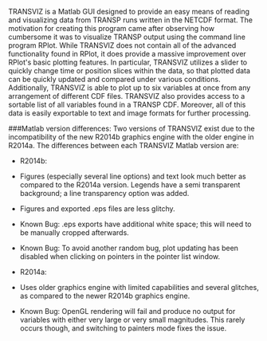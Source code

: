 TRANSVIZ is a Matlab GUI designed to provide an easy means of reading and visualizing data from TRANSP runs written in the  NETCDF format.  The motivation for creating this program came after observing how cumbersome it was to visualize TRANSP output using the command line program RPlot.  While TRANSVIZ does not contain all of the advanced functionality found in RPlot, it does provide a massive improvement over RPlot's basic plotting features.  In particular, TRANSVIZ utilizes a slider to quickly change time or position slices within the data, so that plotted data can be quickly updated and compared under various conditions.  Additionally, TRANSVIZ is able to plot up to six variables at once from any arrangement of different CDF files.  TRANSVIZ also provides access to a sortable list of all variables found in a TRANSP CDF.  Moreover, all of this data is easily exportable to text and image formats for further processing.

###Matlab version differences:
Two versions of TRANSVIZ exist due to the incompatibility of the new R2014b graphics engine with the older engine in R2014a.  The differences between each TRANSVIZ Matlab version are:

* R2014b:
 * Figures (especially several line options) and text look much better as compared to the R2014a version.  Legends have a semi transparent background; a line transparency option was added.
 * Figures and exported .eps files are less glitchy.
 * Known Bug: .eps exports have additional white space; this will need to be manually cropped afterwards.
 * Known Bug: To avoid another random bug, plot updating has been disabled when clicking on pointers in the pointer list window.

* R2014a:
 * Uses older graphics engine with limited capabilities and several glitches, as compared to the newer R2014b graphics engine.
 * Known Bug: OpenGL rendering will fail and produce no output for variables with either very large or very small magnitudes.  This rarely occurs though, and switching to painters mode fixes the issue.
